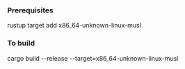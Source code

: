 ### Prerequisites
rustup target add x86_64-unknown-linux-musl

### To build
cargo build --release --target=x86_64-unknown-linux-musl
